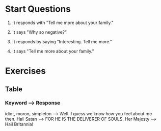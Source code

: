 # Start Questions

1. It responds with "Tell me more about your family."

2. It says "Why so negative?"

3. It responds by saying "Interesting. Tell me more."

4. It says "Tell me more about your family."

# Exercises


## Table

### Keyword --> Response
idiot, moron, simpleton --> Well. I guess we know how you feel about me then.
Hail Satan --> FOR HE IS THE DELIVERER OF SOULS.
Her Majesty --> Hail Britannia!